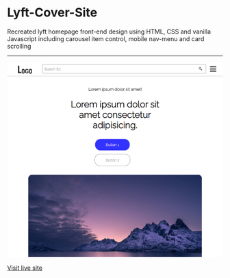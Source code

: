 # Lyft-Cover-Site

Recreated lyft homepage front-end design using HTML, CSS and vanilla Javascript including carousel item control, mobile nav-menu and card scrolling

---

![Site preview image](/lyft_site_screenshot.PNG)

[Visit live site](https://krisjanis-a.github.io/Lyft-Cover-Site)
